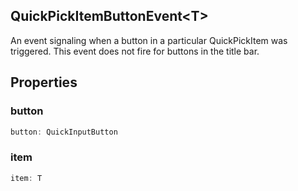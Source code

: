 ## QuickPickItemButtonEvent&lt;T&gt;

An event signaling when a button in a particular QuickPickItem was triggered. This event does not fire for buttons in the title bar.

## Properties

### button

```typescript
button: QuickInputButton
```

### item

```typescript
item: T
```

[QuickInputButton]: QuickInputButton.md
